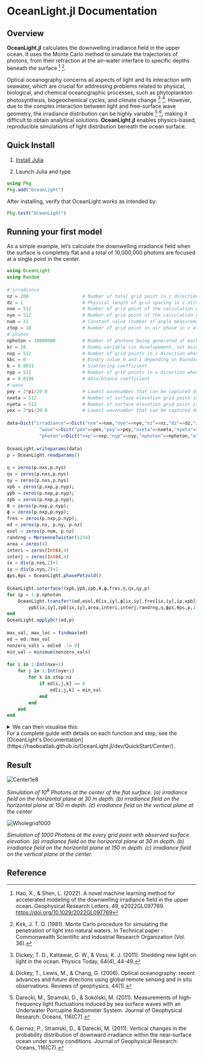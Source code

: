 # OceanLight.jl Documentation

## Overview 

**OceanLight.jl** calculates the downwelling irradiance field in the upper ocean. It uses the Monte Carlo method to simulate the trajectories of photons, from their refraction at the air–water interface to specific depths beneath the surface [^1] [^2]. 

Optical oceanography concerns all aspects of light and its interaction with seawater, which are crucial for addressing problems related to physical, biological, and chemical oceanographic processes, such as phytoplankton photosynthesis, biogeochemical cycles, and climate change [^3] [^4]. However, due to the complex interaction between light and free-surface wave geometry, the irradiance distribution can be highly variable [^5] [^6], making it difficult to obtain analytical solutions. **OceanLight.jl** enables physics-based, reproducible simulations of light distribution beneath the ocean surface.

## Quick Install 

1. [Install Julia](https://julialang.org/downloads/)

2. Launch Julia and type

```julia
using Pkg
Pkg.add("OceanLight")
```

After installing, verify that OceanLight works as intended by:

```Julia
Pkg.test("OceanLight")
```

## Running your first model 

As a simple example, let’s calculate the downwelling irradiance field when the surface is completely flat and a total of 10,000,000 photons are focused at a single point in the center.

```Julia
using OceanLight 
using Random

# irradiance
nz = 200                    # Number of total grid point in z direction
dz = 1                      # Physical length of grid spacing in z direction
nxe = 512                   # Number of grid point of the calculation grid in x direction  
nye = 512                   # Number of grid point of the calculation grid in y direction  
num = 31                    # Constant value (number of angle measurement in Kirk,1981)
ztop = 10                   # Number of grid point in air phase in z direction
# photon
nphoton = 10000000          # Number of photons being generated at each grid point 
kr = 10                     # Dummy variable (in developement, not being used)                    
nxp = 512                   # Number of grid points in x direction where photon can be emitted
kbc = 0                     # Binary value 0 and 1 depending on Boundary condition being implemented 
b = 0.0031                  # Scattering coefficient 
nyp = 512                   # Number of grid points in x direction where photon can be emitted
a = 0.0196                  # Absorbtance coefficient
# wave
pey = 2*pi/20.0             # Lowest wavenumber that can be captured during the derivative of surface elevation in x direction
nxeta = 512                 # Number of surface elevation grid point in x direction
nyeta = 512                 # Number of surface elevation grid point in y direction
pex = 2*pi/20.0             # Lowest wavenumber that can be captured during the derivative of surface elevation in y direction

data=Dict("irradiance"=>Dict("nxe"=>nxe,"nye"=>nye,"nz"=>nz,"dz"=>dz,"ztop"=>ztop,"num"=>num),
            "wave"=>Dict("pex"=>pex,"pey"=>pey,"nxeta"=>nxeta,"nyeta"=>nyeta),
            "photon"=>Dict("nxp"=>nxp,"nyp"=>nyp,"nphoton"=>nphoton,"a"=>a,"b"=>b,"kr"=>kr,"kbc"=>kbc))

OceanLight.writeparams(data)
p = OceanLight.readparams()

η = zeros(p.nxs,p.nys)
ηx = zeros(p.nxs,p.nys)
ηy = zeros(p.nxs,p.nys)
xpb = zeros(p.nxp,p.nyp);
ypb = zeros(p.nxp,p.nyp);
zpb = zeros(p.nxp,p.nyp);
θ = zeros(p.nxp,p.nyp);
ϕ = zeros(p.nxp,p.nyp);
fres = zeros(p.nxp,p.nyp);
ed = zeros(p.nx, p.ny, p.nz)
esol = zeros(p.num, p.nz)
randrng = MersenneTwister(1234)
area = zeros(4)
interi = zeros(Int64,4)
interj = zeros(Int64,4)
ix = div(p.nxη,2)+1
iy = div(p.nyη,2)+1
ϕps,θps = OceanLight.phasePetzold()

OceanLight.interface!(xpb,ypb,zpb,θ,ϕ,fres,η,ηx,ηy,p)
for ip = 1:p.nphoton
    OceanLight.transfer!(ed,esol,θ[ix,iy],ϕ[ix,iy],fres[ix,iy],ip,xpb[ix,iy],
        ypb[ix,iy],zpb[ix,iy],area,interi,interj,randrng,η,ϕps,θps,p,1)
end
OceanLight.applybc!(ed,p)

max_val, max_loc = findmax(ed)
ed = ed./max_val
nonzero_vals = ed[ed .!= 0]
min_val = minimum(nonzero_vals)

for i in 1:Int(nxe+1)
    for j in 1:Int(nye+1)
        for k in ztop:nz
            if ed[i,j,k] == 0
                ed[i,j,k] = min_val
            end
        end
    end
end
```

<details>
<summary>We can then visualise this:</summary>

```Julia
using Pkg; Pkg.add("Plots")

using Plots
using Plots.Measures

# Choose slice indices
iy_c = 256   # y-index for vertical cross-section
iz_a = 40    # z-index for panel (a)
iz_b = 160   # z-index for panel (b)

# Define layout: 2 rows, 2 columns, but right column spans both rows
l = @layout [grid(2,1) c]

# Panel (a) : z = iz_a
p1 = heatmap(
    p.x .-10, p.y .-10, log.(ed[:,:,iz_a]),
    clim=(-20,-7), framestyle=:box, grid=false,
    c=cgrad(:viridis), legend=:none,
    xlabel="\$x(m)\$", ylabel="\$y(m)\$",
    title="(a) z = $(round(p.z[iz_a], digits=1)) m",
    xlim=[minimum(p.x).-10, maximum(p.x).-10],
    ylim=[minimum(p.y).-10, maximum(p.y).-10])
plot!(p1, [minimum(p.x).-10, maximum(p.x).-10], [p.y[iy_c]-10, p.y[iy_c]-10],
      color=:red, lw=2, ls=:dash, alpha=0.6)

# Panel (b) : z = iz_b
p2 = heatmap(
    p.x .-10, p.y .-10, log.(ed[:,:,iz_b]),
    clim=(-20,-7), framestyle=:box, grid=false,
    c=cgrad(:viridis), legend=:none,
    xlabel="\$x(m)\$", ylabel="\$y(m)\$",
    title="(b) z = $(round(p.z[iz_b], digits=1)) m",
    xlim=[minimum(p.x).-10, maximum(p.x).-10],
    ylim=[minimum(p.y).-10, maximum(p.y).-10])
plot!(p2, [minimum(p.x).-10, maximum(p.x).-10], [p.y[iy_c]-10, p.y[iy_c]-10],
      color=:red, lw=2, ls=:dash, alpha=0.6)

# Panel (c) : vertical cross-section at y = iy_c
p3 = heatmap(
    p.x .-10, reverse(p.z), reverse(transpose(log.(ed[:,iy_c,:]))),
    clim=(-20,-7), framestyle=:box, grid=false,
    c=cgrad(:viridis), ylim=(-(nz*dz-10),0),
    xlabel="\$x(m)\$", ylabel="\$z(m)\$",
    cbar_title="\$\\ln\\frac{I(x,y,z)}{I_{0}}\$",
    title="(c) y = $(round(p.y[iy_c]-10, digits=1)) m",
    xlim=[minimum(p.x).-10, maximum(p.x).-10])

# Add horizontal lines for z = iz_a, iz_b
plot!(p3, [minimum(p.x).-10, maximum(p.x).-10], [p.z[iz_a], p.z[iz_a]],
      color=:red, lw=1.5, ls=:dash, label="", alpha=0.6)
plot!(p3, [minimum(p.x).-10, maximum(p.x).-10], [p.z[iz_b], p.z[iz_b]],
      color=:red, lw=1.5, ls=:dash, label="", alpha=0.6)

# Combine
plot(p1, p2, p3, layout=l,
     size=(900,700),
     titleloc=:left, titlefont=font(8),
     left_margin=10mm, right_margin=10mm)
```
<img  src="https://raw.githubusercontent.com/haoboatlab/OceanLight.jl/main/docs/src/assets/Center1e7.png" width="600" align="center">

</details>
For a complete guide with details on each function and step, see the [OceanLight's Documentation](https://haoboatlab.github.io/OceanLight.jl/dev/QuickStart/Center/). 

## Result

![Center1e8](https://raw.githubusercontent.com/haoboatlab/OceanLight.jl/main/docs/src/assets/Center1e8.png)

*Simulation of $10^{8}$ Photons at the center of the flat surface. (a) irradiance field on the horizontal plane at $30\ \mathrm{m}$ depth. (b) irradiance field on the horizontal plane at $150\ \mathrm{m}$ depth. (c) irradiance field on the vertical plane at the center*

![Wholegrid1000](https://raw.githubusercontent.com/haoboatlab/OceanLight.jl/main/docs/src/assets/Wholegrid1000.png)

*Simulation of 1000 Photons at the every grid point with observed surface elevation. (a) irradiance field on the horizontal plane at $30\ \mathrm{m}$ depth. (b) irradiance field on the horizontal plane at $150\ \mathrm{m}$ depth. (c) irradiance field on the vertical plane at the center.*

## Reference 

[^1]: Hao, X., & Shen, L. (2022). A novel machine learning method for accelerated modeling of the downwelling irradiance field in the upper ocean. Geophysical Research Letters, 49, e2022GL097769. https://doi.org/10.1029/2022GL097769

[^2]: Kirk, J. T. O. (1981). Monte Carlo procedure for simulating the penetration of light into natural waters. In Technical paper - Commonwealth Scientific and Industrial Research Organization (Vol. 36).

[^3]: Dickey, T. D., Kattawar, G. W., & Voss, K. J. (2011). Shedding new light on light in the ocean. Physics Today, 64(4), 44-49.

[^4]: Dickey, T., Lewis, M., & Chang, G. (2006). Optical oceanography: recent advances and future directions using global remote sensing and in situ observations. Reviews of geophysics, 44(1).

[^5]: Darecki, M., Stramski, D., & Sokólski, M. (2011). Measurements of high‐frequency light fluctuations induced by sea surface waves with an Underwater Porcupine Radiometer System. Journal of Geophysical Research: Oceans, 116(C7).

[^6]: Gernez, P., Stramski, D., & Darecki, M. (2011). Vertical changes in the probability distribution of downward irradiance within the near‐surface ocean under sunny conditions. Journal of Geophysical Research: Oceans, 116(C7).